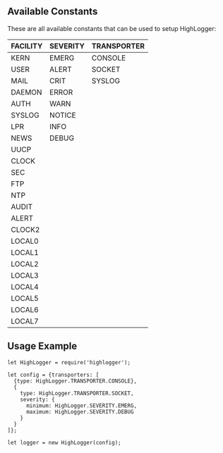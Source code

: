 ## Available Constants

These are all available constants that can be used to setup HighLogger:

FACILITY | SEVERITY  | TRANSPORTER
-------- | --------- | -----------
KERN     | EMERG     | CONSOLE
USER     | ALERT     | SOCKET
MAIL     | CRIT      | SYSLOG
DAEMON   | ERROR     |
AUTH     | WARN      |
SYSLOG   | NOTICE    |
LPR      | INFO      |
NEWS     | DEBUG     |
UUCP     |           |
CLOCK    |           |
SEC      |           |
FTP      |           |
NTP      |           |
AUDIT    |           |
ALERT    |           |
CLOCK2   |           |
LOCAL0   |           |
LOCAL1   |           |
LOCAL2   |           |
LOCAL3   |           |
LOCAL4   |           |
LOCAL5   |           |
LOCAL6   |           |
LOCAL7   |           |

## Usage Example

```node
let HighLogger = require('highlogger');

let config = {transporters: [
  {type: HighLogger.TRANSPORTER.CONSOLE},
  {
    type: HighLogger.TRANSPORTER.SOCKET,
    severity: {
      minimum: HighLogger.SEVERITY.EMERG,
      maximum: HighLogger.SEVERITY.DEBUG
    }
  }
]};

let logger = new HighLogger(config);
```
